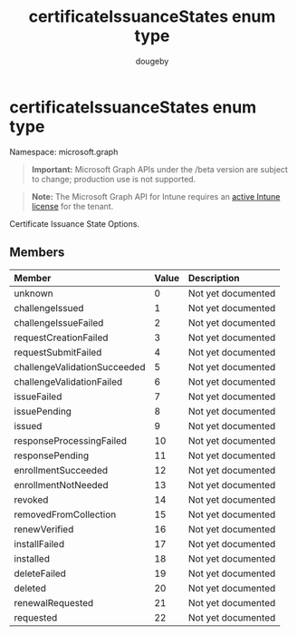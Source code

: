 ﻿---
title: "certificateIssuanceStates enum type"
description: "Certificate Issuance State Options."
author: "dougeby"
localization_priority: Normal
ms.prod: "intune"
doc_type: enumPageType
---

# certificateIssuanceStates enum type

Namespace: microsoft.graph

> **Important:** Microsoft Graph APIs under the /beta version are subject to change; production use is not supported.

> **Note:** The Microsoft Graph API for Intune requires an [active Intune license](https://go.microsoft.com/fwlink/?linkid=839381) for the tenant.

Certificate Issuance State Options.

## Members

| Member                       | Value | Description        |
| :--------------------------- | :---- | :----------------- |
| unknown                      | 0     | Not yet documented |
| challengeIssued              | 1     | Not yet documented |
| challengeIssueFailed         | 2     | Not yet documented |
| requestCreationFailed        | 3     | Not yet documented |
| requestSubmitFailed          | 4     | Not yet documented |
| challengeValidationSucceeded | 5     | Not yet documented |
| challengeValidationFailed    | 6     | Not yet documented |
| issueFailed                  | 7     | Not yet documented |
| issuePending                 | 8     | Not yet documented |
| issued                       | 9     | Not yet documented |
| responseProcessingFailed     | 10    | Not yet documented |
| responsePending              | 11    | Not yet documented |
| enrollmentSucceeded          | 12    | Not yet documented |
| enrollmentNotNeeded          | 13    | Not yet documented |
| revoked                      | 14    | Not yet documented |
| removedFromCollection        | 15    | Not yet documented |
| renewVerified                | 16    | Not yet documented |
| installFailed                | 17    | Not yet documented |
| installed                    | 18    | Not yet documented |
| deleteFailed                 | 19    | Not yet documented |
| deleted                      | 20    | Not yet documented |
| renewalRequested             | 21    | Not yet documented |
| requested                    | 22    | Not yet documented |
